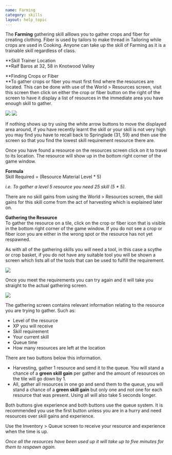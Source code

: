 ```yaml
---
name: Farming
category: skills
layout: help_topic
---
```

The **Farming** gathering skill alllows you to gather crops and fiber for creating clothing. Fiber is used by tailors to make thread in Tailoring while crops are used in Cooking. Anyone can take up the skill of Farming as it is a trainable skill regardless of class.

**Skill Trainer Location  
**Ralf Baros at 32, 58 in Knotwood Valley

**Finding Crops or Fiber  
**To gather crops or fiber you must first find where the resources are located. This can be done with use of the World > Resources screen, visit this screen then click on either the crop or fiber button on the right of the screen to have it display a list of resources in the immediate area you have enough skill to gather.

[![](https://lohcdn.com/images/t_farming1.jpg)](https://lohcdn.com/images/farming1.jpg) [![](https://lohcdn.com/images/t_farming2.jpg)](https://lohcdn.com/images/farming2.jpg)

If nothing shows up try using the white arrow buttons to move the displayed area around, if you have recently learnt the skill or your skill is not very high you may find you have to recall back to Springlade (31, 59) and then use the screen so that you find the lowest skill requirement resource there are.

Once you have found a resource on the resources screen click on it to travel to its location. The resource will show up in the bottom right corner of the game window.

**Formula**  
Skill Required = (Resource Material Level \* 5)

_i.e. To gather a level 5 resource you need 25 skill (5 \* 5)._

There are no skill gains from using the World > Resources screen, the skill gains for this skill come from the act of harvesting which is explained later on.

**Gathering the Resource**  
To gather the resource on a tile, click on the crop or fiber icon that is visible in the bottom right corner of the game window. If you do not see a crop or fiber icon you are either in the wrong spot or the resource has not yet respawned.

As with all of the gathering skills you will need a tool, in this case a scythe or crop basket, if you do not have any suitable tool you will be shown a screen which lists all of the tools that can be used to fulfill the requirement.

[![](https://lohcdn.com/images/t_farmingt.jpg)](https://lohcdn.com/images/farmingt.jpg)

Once you meet the requirements you can try again and it will take you straight to the actual gathering screen.

[![](https://lohcdn.com/images/t_farmings.jpg)](https://lohcdn.com/images/farmings.jpg)

The gathering screen contains relevant information relating to the resource you are trying to gather. Such as:

*   Level of the resource
*   XP you will receive
*   Skill requirement
*   Your current skill
*   Queue time
*   How many resources are left at the location

There are two buttons below this information.

*   Harvesting, gather 1 resource and send it to the queue. You will stand a chance of a **green skill gain** per gather and the amount of resources on the tile will go down by 1.
*   All, gather all resources in one go and send them to the queue, you will stand a chance of a **green skill gain** but only one and not one for each resource that was present. Using all will also take 5 seconds longer.

Both buttons give experience and both buttons use the queue system. It is recommended you use the first button unless you are in a hurry and need resources over skill gains and experience.

Use the Inventory > Queue screen to receive your resource and experience when the time is up.

_Once all the resources have been used up it will take up to five minutes for them to respawn again._
